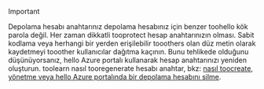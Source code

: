 > [!IMPORTANT]
> Depolama hesabı anahtarınız depolama hesabınız için benzer toohello kök parola değil. Her zaman dikkatli tooprotect hesap anahtarınızın olması. Sabit kodlama veya herhangi bir yerden erişilebilir tooothers olan düz metin olarak kaydetmeyi tooother kullanıcılar dağıtma kaçının. Bunu tehlikede olduğunu düşünüyorsanız, hello Azure portalı kullanarak hesap anahtarınızı yeniden oluşturun. toolearn nasıl tooregenerate hesabı anahtar, bkz: [nasıl toocreate, yönetme veya hello Azure portalında bir depolama hesabını silme](../articles/storage/common/storage-create-storage-account.md#manage-your-storage-account).
> 
> 
